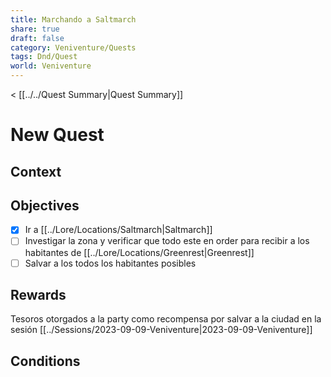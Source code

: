 ```yaml
---
title: Marchando a Saltmarch
share: true
draft: false
category: Veniventure/Quests
tags: Dnd/Quest
world: Veniventure
---
```

< [[../../Quest Summary|Quest Summary]]
# New Quest

## Context



## Objectives 

- [x] Ir a [[../Lore/Locations/Saltmarch|Saltmarch]]
- [ ] Investigar la zona y verificar que todo este en order para recibir a los habitantes de [[../Lore/Locations/Greenrest|Greenrest]]
- [ ] Salvar a los todos los habitantes posibles

## Rewards

Tesoros otorgados a la party como recompensa por salvar a la ciudad en la sesión [[../Sessions/2023-09-09-Veniventure|2023-09-09-Veniventure]]

## Conditions



